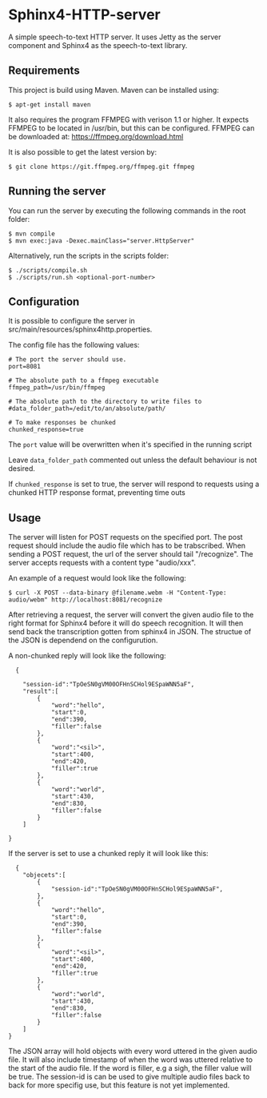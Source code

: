 # Sphinx4-HTTP-server

A simple speech-to-text HTTP server. It uses Jetty as the server component and Sphinx4 as the speech-to-text library.

## Requirements
This project is build using Maven. Maven can be installed using:
```
$ apt-get install maven
```
It also requires the program FFMPEG with verison 1.1 or higher. It expects FFMPEG to be located in /usr/bin, but this can be configured. 
FFMPEG can be downloaded at: https://ffmpeg.org/download.html 

It is also possible to get the latest version by:
```
$ git clone https://git.ffmpeg.org/ffmpeg.git ffmpeg
```
## Running the server

You can run the server by executing the following commands in the root folder:
```
$ mvn compile
$ mvn exec:java -Dexec.mainClass="server.HttpServer"
```

Alternatively, run the scripts in the scripts folder:
```
$ ./scripts/compile.sh
$ ./scripts/run.sh <optional-port-number>
```
## Configuration

It is possible to configure the server in src/main/resources/sphinx4http.properties.

The config file has the following values:
```
# The port the server should use. 
port=8081

# The absolute path to a ffmpeg executable
ffmpeg_path=/usr/bin/ffmpeg

# The absolute path to the directory to write files to
#data_folder_path=/edit/to/an/absolute/path/

# To make responses be chunked
chunked_response=true
```
The ```port``` value will be overwritten when it's specified in the running script

Leave ```data_folder_path``` commented out unless the default behaviour is not desired.

If ```chunked_response``` is set to true, the server will respond to requests using a chunked HTTP response format, preventing time outs

## Usage

The server will listen for POST requests on the specified port. The post request should include the audio file which has to be trabscribed. When sending a POST request, the url of the server should tail "/recognize". The server accepts requests with a content type "audio/xxx". 

An example of a request would look like the following:
```
$ curl -X POST --data-binary @filename.webm -H "Content-Type: audio/webm" http://localhost:8081/recognize
```
After retrieving a request, the server will convert the given audio file to the right format for Sphinx4 before it will do speech recognition. It will then send back the transcription gotten from sphinx4 in JSON. The structue of the JSON is dependend on the configurution. 

A non-chunked reply will look like the following:
```
  {
  
    "session-id":"TpOeSN0gVM00OFHnSCHol9ESpaWNN5aF",
    "result":[
        {
            "word":"hello",
            "start":0,
            "end":390,
            "filler":false
        },
        {
            "word":"<sil>",
            "start":400,
            "end":420,
            "filler":true
        },
        {
            "word":"world",
            "start":430,
            "end":830,
            "filler":false
        }
    ]

}
```

If the server is set to use a chunked reply it will look like this:
```
  {
    "objecets":[
        {
            "session-id":"TpOeSN0gVM00OFHnSCHol9ESpaWNN5aF",
        },
        {
            "word":"hello",
            "start":0,
            "end":390,
            "filler":false
        },
        {
            "word":"<sil>",
            "start":400,
            "end":420,
            "filler":true
        },
        {
            "word":"world",
            "start":430,
            "end":830,
            "filler":false
        }
    ]
}
```
The JSON array will hold objects with every word uttered in the given audio file. It will also include timestamp of when the word was uttered relative to the start of the audio file. If the word is filler, e.g a sigh, the filler value will be true. The session-id is can be used to give multiple audio files back to back for more specifig use, but this feature is not yet implemented.

